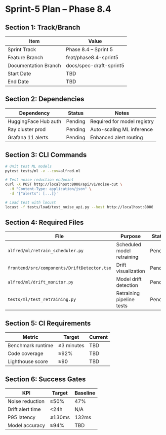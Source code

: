 # Sprint-5 Plan – Phase 8.4

## Section 1: Track/Branch

| Item | Value |
|------|-------|
| Sprint Track | Phase 8.4 – Sprint 5 |
| Feature Branch | feat/phase8.4-sprint5 |
| Documentation Branch | docs/spec-draft-sprint5 |
| Start Date | TBD |
| End Date | TBD |

## Section 2: Dependencies

| Dependency | Status | Notes |
|------------|--------|-------|
| HuggingFace Hub auth | Pending | Required for model registry |
| Ray cluster prod | Pending | Auto-scaling ML inference |
| Grafana 11 alerts | Pending | Enhanced alert routing |

## Section 3: CLI Commands

```bash
# Unit test ML models
pytest tests/ml -v --cov=alfred.ml

# Test noise reduction endpoint
curl -X POST http://localhost:8000/api/v1/noise-cut \
  -H "Content-Type: application/json" \
  -d '{"alerts": [...]}'

# Load test with locust
locust -f tests/load/test_noise_api.py --host http://localhost:8000
```

## Section 4: Required Files

| File | Purpose | Status |
|------|---------|--------|
| `alfred/ml/retrain_scheduler.py` | Scheduled model retraining | Pending |
| `frontend/src/components/DriftDetector.tsx` | Drift visualization | Pending |
| `alfred/ml/drift_monitor.py` | Model drift detection | Pending |
| `tests/ml/test_retraining.py` | Retraining pipeline tests | Pending |

## Section 5: CI Requirements

| Metric | Target | Current |
|--------|--------|---------|
| Benchmark runtime | ≤3 minutes | TBD |
| Code coverage | ≥92% | TBD |
| Lighthouse score | ≥90 | TBD |

## Section 6: Success Gates

| KPI | Target | Baseline |
|-----|--------|----------|
| Noise reduction | ≥50% | 47% |
| Drift alert time | <24h | N/A |
| P95 latency | ≤130ms | 132ms |
| Model accuracy | ≥94% | TBD |